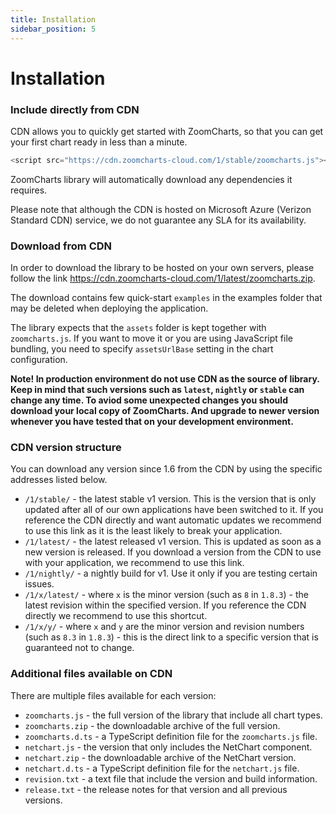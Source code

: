 ```yaml
---
title: Installation
sidebar_position: 5
---
```


# Installation

### Include directly from CDN

CDN allows you to quickly get started with ZoomCharts, so that you can get your first chart ready in less than a minute.

```js
<script src="https://cdn.zoomcharts-cloud.com/1/stable/zoomcharts.js"></script>
```

ZoomCharts library will automatically download any dependencies it requires.

Please note that although the CDN is hosted on Microsoft Azure (Verizon Standard CDN) service, we do not guarantee any SLA for its availability.

### Download from CDN

In order to download the library to be hosted on your own servers, please follow the link https://cdn.zoomcharts-cloud.com/1/latest/zoomcharts.zip.

The download contains few quick-start `examples` in the examples folder that may be deleted when deploying the application.

The library expects that the `assets` folder is kept together with `zoomcharts.js`. If you want to move it or you are using JavaScript file bundling, you need to specify `assetsUrlBase` setting in the chart configuration.

**Note! In production environment do not use CDN as the source of library. Keep in mind that such versions such as `latest`, `nightly` or `stable` can change any time. To aviod some unexpected changes you should download your local copy of ZoomCharts. And upgrade to newer version whenever you have tested that on your development environment.**

### CDN version structure

You can download any version since 1.6 from the CDN by using the specific addresses listed below.

- `/1/stable/` - the latest stable v1 version. This is the version that is only updated after all of our own applications have been switched to it. If you reference the CDN directly and want automatic updates we recommend to use this link as it is the least likely to break your application.
- `/1/latest/` - the latest released v1 version. This is updated as soon as a new version is released. If you download a version from the CDN to use with your application, we recommend to use this link.
- `/1/nightly/` - a nightly build for v1. Use it only if you are testing certain issues.
- `/1/x/latest/` - where `x` is the minor version (such as `8` in `1.8.3`) - the latest revision within the specified version. If you reference the CDN directly we recommend to use this shortcut.
- `/1/x/y/` - where `x` and `y` are the minor version and revision numbers (such as `8.3` in `1.8.3`) - this is the direct link to a specific version that is guaranteed not to change.

### Additional files available on CDN

There are multiple files available for each version:

- `zoomcharts.js` - the full version of the library that include all chart types.
- `zoomcharts.zip` - the downloadable archive of the full version.
- `zoomcharts.d.ts` - a TypeScript definition file for the `zoomcharts.js` file.
- `netchart.js` - the version that only includes the NetChart component.
- `netchart.zip` - the downloadable archive of the NetChart version.
- `netchart.d.ts` - a TypeScript definition file for the `netchart.js` file.
- `revision.txt` - a text file that include the version and build information.
- `release.txt` - the release notes for that version and all previous versions.

